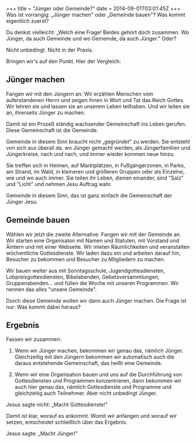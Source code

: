 +++
title = "Jünger oder Gemeinde?"
date = 2014-08-01T03:01:45Z
+++
Was ist vorrangig: „Jünger machen" oder „Gemeinde bauen"? Was kommt eigentlich zuerst?

Du denkst vielleicht: „Welch eine Frage! Beides gehört doch zusammen. Wo Jünger, da auch Gemeinde und wo Gemeinde, da auch Jünger." Oder?

Nicht unbedingt. Nicht in der Praxis.

Bringen wir's auf den Punkt. Hier der Vergleich:

## Jünger machen

Fangen wir mit den Jüngern an: Wir erzählen Menschen vom auferstandenen Herrn und zeigen ihnen in Wort und Tat das Reich Gottes. Wir lehren sie und lassen sie an unserem Leben teilhaben. Und wir leiten sie an, ihrerseits Jünger zu machen.

Damit ist ein Prozeß ständig wachsender Gemeinschaft ins Leben gerufen. Diese Gemeinschaft ist die Gemeinde.

Gemeinde in diesem Sinn braucht nicht „gegründet” zu werden. Sie entsteht von sich aus überall da, wo Jünger gemacht werden, als Jüngerfamilien und Jüngerkreise, nach und nach, und immer wieder kommen neue hinzu.

Sie treffen sich in Heimen, auf Marktplätzen, in Fußgängerzonen, in Parks, am Strand, im Wald, in kleineren und größeren Gruppen oder als Einzelne, wie und wo auch immer. Sie teilen ihr Leben, dienen einander, sind "Salz" und "Licht" und nehmen Jesu Auftrag wahr.

Gemeinde in diesem Sinn, das ist ganz einfach die Gemeinschaft der Jünger Jesu.

## Gemeinde bauen

Wählen wir jetzt die zweite Alternative. Fangen wir mit der Gemeinde an. Wir starten eine Organisaton mit Namen und Statuten, mit Vorstand und Ämtern und mit einer Webseite. Wir mieten Räumlichkeiten und veranstalten wöchentliche Gottesdienste. Wir laden dazu  ein und arbeiten darauf hin, Besucher zu bekommen und Besucher zu Mitgliedern zu machen.

Wir bauen weiter aus mit Sonntagsschule, Jugendgottesdiensten, Lobpreisgottesdiensten, Bibelabenden, Gebetsversammlungen, Gruppenabenden... und füllen die Woche mit unseren Programmen. Wir nennen das alles "unsere Gemeinde".

Durch diese Gemeinde wollen wir dann auch Jünger machen. Die Frage ist nur: Was kommt dabei heraus?

## Ergebnis

Fassen wir zusammen:

1. Wenn wir Jünger machen, bekommen wir genau das, nämlich Jünger. Gleichzeitig mit den Jüngern bekommen wir automatisch auch die daraus entstehende Gemeinschaft, das heißt eine Gemeinde.

2. Wenn wir eine Organisation bauen und uns auf die Durchführung von Gottesdiensten und Programmen konzentrieren, dann bekommen wir auch hier genau das, nämlich Gottesdienste und Programme und gleichzeitig auch Teilnehmer. Aber nicht unbedingt Jünger.

Jesus sagte nicht: „Macht Gottesdienste!"

Damit ist klar, worauf es ankommt. Womit wir anfangen und worauf wir setzen, entscheidet schließlich über das Ergebnis.

Jesus sagte: „Macht Jünger!"
